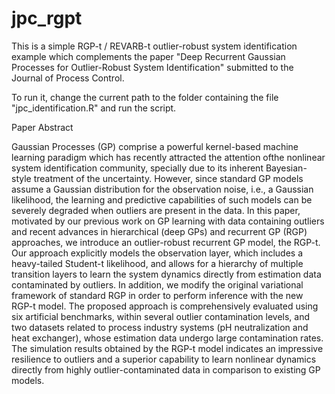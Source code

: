 # jpc_rgpt

This is a simple RGP-t / REVARB-t outlier-robust system identification example which complements the paper "Deep Recurrent Gaussian Processes for Outlier-Robust System Identification" submitted to the Journal of Process Control.

To run it, change the current path to the folder containing the file "jpc_identification.R" and run the script.

Paper Abstract

Gaussian Processes (GP) comprise a powerful kernel-based machine learning paradigm which has recently attracted the attention ofthe nonlinear system identification community, specially due to its inherent Bayesian-style treatment of the uncertainty. However, since standard GP models assume a Gaussian distribution for the observation noise, i.e., a Gaussian likelihood, the learning and predictive capabilities of such models can be severely degraded when outliers are present in the data. In this paper, motivated by our previous work on GP learning with data containing outliers and recent advances in hierarchical (deep GPs) and recurrent GP (RGP) approaches, we introduce an outlier-robust recurrent GP model, the RGP-t. Our approach explicitly models the observation layer, which includes a heavy-tailed Student-t likelihood, and allows for a hierarchy of multiple transition layers to learn the system dynamics directly from estimation data contaminated by outliers. In addition, we modify the original variational framework of standard RGP in order to perform inference with the new RGP-t model. The proposed approach is comprehensively evaluated using six artificial benchmarks, within several outlier contamination levels, and two datasets related to process industry systems (pH neutralization and heat exchanger), whose estimation data undergo large contamination rates. The simulation results obtained by the RGP-t model indicates an impressive resilience to outliers and a superior capability to learn nonlinear dynamics directly from highly outlier-contaminated data in comparison to existing GP models.
